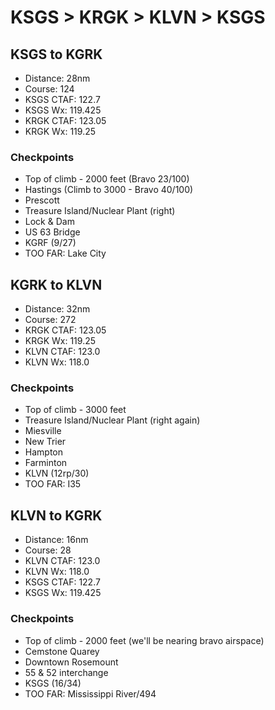 # KSGS > KRGK > KLVN > KSGS

## KSGS to KGRK

* Distance: 28nm
* Course: 124
* KSGS CTAF: 122.7
* KSGS Wx: 119.425
* KRGK CTAF: 123.05
* KRGK Wx: 119.25

### Checkpoints
* Top of climb - 2000 feet (Bravo 23/100)
* Hastings (Climb to 3000 - Bravo 40/100)
* Prescott
* Treasure Island/Nuclear Plant (right)
* Lock & Dam
* US 63 Bridge
* KGRF (9/27)
* TOO FAR: Lake City

## KGRK to KLVN

* Distance: 32nm
* Course: 272
* KRGK CTAF: 123.05
* KRGK Wx: 119.25
* KLVN CTAF: 123.0 
* KLVN Wx: 118.0

### Checkpoints 
* Top of climb - 3000 feet
* Treasure Island/Nuclear Plant (right again)
* Miesville
* New Trier
* Hampton
* Farminton
* KLVN (12rp/30)
* TOO FAR: I35

## KLVN to KGRK

* Distance: 16nm
* Course: 28
* KLVN CTAF: 123.0
* KLVN Wx: 118.0
* KSGS CTAF: 122.7
* KSGS Wx: 119.425

### Checkpoints
* Top of climb - 2000 feet (we'll be nearing bravo airspace)
* Cemstone Quarey
* Downtown Rosemount
* 55 & 52 interchange
* KSGS (16/34)
* TOO FAR: Mississippi River/494